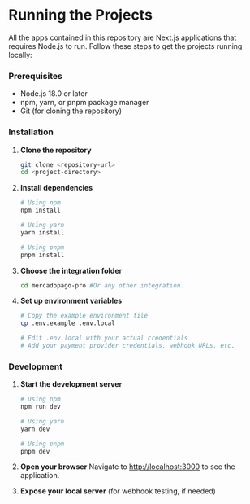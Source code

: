 # Running the Projects

All the apps contained in this repository are Next.js applications that requires Node.js to run. Follow these steps to get the projects running locally:

### Prerequisites

- Node.js 18.0 or later
- npm, yarn, or pnpm package manager
- Git (for cloning the repository)

### Installation

1. **Clone the repository**
   ```bash
   git clone <repository-url>
   cd <project-directory>
   ```

2. **Install dependencies**
   ```bash
   # Using npm
   npm install
   
   # Using yarn
   yarn install
   
   # Using pnpm
   pnpm install
   ```

3. **Choose the integration folder**
   ```bash
   cd mercadopago-pro #Or any other integration.
   ```

3. **Set up environment variables**
   ```bash
   # Copy the example environment file
   cp .env.example .env.local
   
   # Edit .env.local with your actual credentials
   # Add your payment provider credentials, webhook URLs, etc.
   ```

### Development

1. **Start the development server**
   ```bash
   # Using npm
   npm run dev
   
   # Using yarn
   yarn dev
   
   # Using pnpm
   pnpm dev
   ```

2. **Open your browser**
   Navigate to [http://localhost:3000](http://localhost:3000) to see the application.

3. **Expose your local server** (for webhook testing, if needed)

